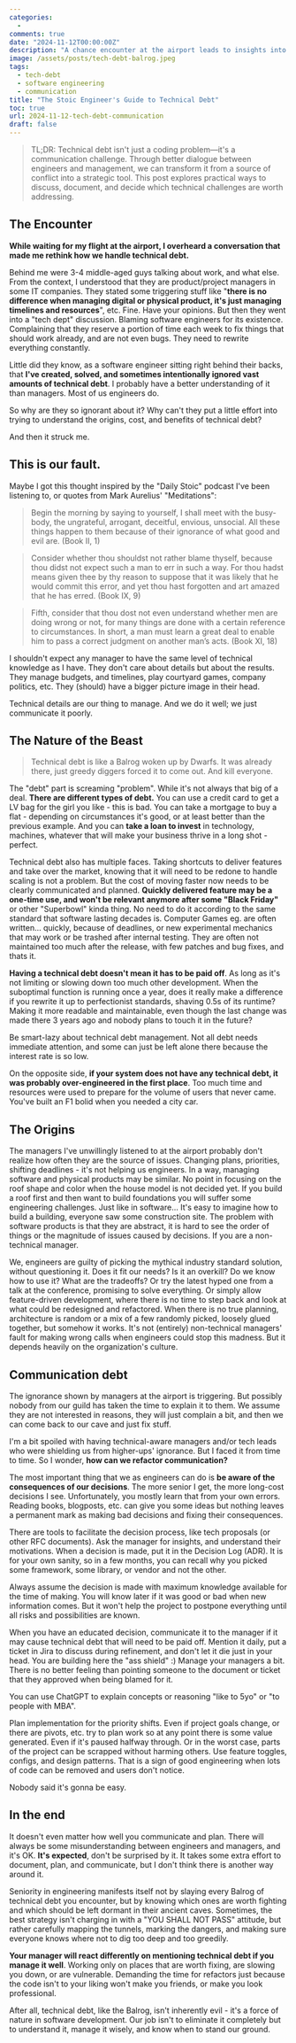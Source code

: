 ```yaml
---
categories:
  -
comments: true
date: "2024-11-12T00:00:00Z"
description: "A chance encounter at the airport leads to insights into the real nature of technical debt in software development. Through the lens of Stoic philosophy and Lord of the Rings metaphors, this post explores how better communication between engineers and management can prevent our own Mines of Moria situations. Practical tips included for both technical leads and managers on how to discuss, document, and decide which technical dragons are worth slaying."
image: /assets/posts/tech-debt-balrog.jpeg
tags:
  - tech-debt
  - software engineering
  - communication
title: "The Stoic Engineer's Guide to Technical Debt"
toc: true
url: 2024-11-12-tech-debt-communication
draft: false
---
```


> TL;DR: Technical debt isn't just a coding problem—it's a communication challenge. Through better dialogue between engineers and management, we can transform it from a source of conflict into a strategic tool. This post explores practical ways to discuss, document, and decide which technical challenges are worth addressing.
> 
## The Encounter

**While waiting for my flight at the airport, I overheard a conversation that made me rethink how we handle technical debt.**

Behind me were 3-4 middle-aged guys talking about work, and what else. From the context, I understood that they are product/project managers in some IT companies. They stated some triggering stuff like "**there is no difference when managing digital or physical product, it's just managing timelines and resources**", etc. Fine. Have your opinions. But then they went into a "tech dept" discussion. Blaming software engineers for its existence. Complaining that they reserve a portion of time each week to fix things that should work already, and are not even bugs. They need to rewrite everything constantly.

Little did they know, as a software engineer sitting right behind their backs, that **I've created, solved, and sometimes intentionally ignored vast amounts of technical debt**. I probably have a better understanding of it than managers. Most of us engineers do.

So why are they so ignorant about it? Why can't they put a little effort into trying to understand the origins, cost, and benefits of technical debt?

And then it struck me.

## This is our fault.

Maybe I got this thought inspired by the "Daily Stoic" podcast I've been listening to, or quotes from Mark Aurelius' "Meditations":

> Begin the morning by saying to yourself, I shall meet with the busy-body, the ungrateful, arrogant, deceitful, envious, unsocial. All these things happen to them because of their ignorance of what good and evil are. (Book II, 1)

>Consider whether thou shouldst not rather blame thyself, because thou didst not expect such a man to err in such a way. For thou hadst means given thee by thy reason to suppose that it was likely that he would commit this error, and yet thou hast forgotten and art amazed that he has erred. (Book IX, 9)

> Fifth, consider that thou dost not even understand whether men are doing wrong or not, for many things are done with a certain reference to circumstances. In short, a man must learn a great deal to enable him to pass a correct judgment on another man’s acts. (Book XI, 18)

I shouldn't expect any manager to have the same level of technical knowledge as I have. They don't care about details but about the results. They manage budgets, and timelines, play courtyard games, company politics, etc. They (should) have a bigger picture image in their head.

Technical details are our thing to manage. And we do it well; we just communicate it poorly.

## The Nature of the Beast

> Technical debt is like a Balrog woken up by Dwarfs. It was already there, just greedy diggers forced it to come out. And kill everyone.

The "debt" part is screaming "problem". While it's not always that big of a deal.
**There are different types of debt.** You can use a credit card to get a LV bag for the girl you like - this is bad. You can take a mortgage to buy a flat - depending on circumstances it's good, or at least better than the previous example. And you can **take a loan to invest** in technology, machines, whatever that will make your business thrive in a long shot - perfect.

Technical debt also has multiple faces. Taking shortcuts to deliver features and take over the market, knowing that it will need to be redone to handle scaling is not a problem. But the cost of moving faster now needs to be clearly communicated and planned.
**Quickly delivered feature may be a one-time use, and won't be relevant anymore after some "Black Friday"** or other "Superbowl" kinda thing. No need to do it according to the same standard that software lasting decades is.
Computer Games eg. are often written... quickly, because of deadlines, or new experimental mechanics that may work or be trashed after internal testing. They are often not maintained too much after the release, with few patches and bug fixes, and thats it.

**Having a technical debt doesn't mean it has to be paid off**. As long as it's not limiting or slowing down too much other development. When the suboptimal function is running once a year, does it really make a difference if you rewrite it up to perfectionist standards, shaving 0.5s of its runtime? Making it more readable and maintainable, even though the last change was made there 3 years ago and nobody plans to touch it in the future?

Be smart-lazy about technical debt management. Not all debt needs immediate attention, and some can just be left alone there because the interest rate is so low.

On the opposite side, **if your system does not have any technical debt, it was probably over-engineered in the first place**. Too much time and resources were used to prepare for the volume of users that never came. You've built an F1 bolid when you needed a city car.

## The Origins

The managers I've unwillingly listened to at the airport probably don't realize how often they are the source of issues. Changing plans, priorities, shifting deadlines - it's not helping us engineers. In a way, managing software and physical products may be similar. No point in focusing on the roof shape and color when the house model is not decided yet. If you build a roof first and then want to build foundations you will suffer some engineering challenges. Just like in software... It's easy to imagine how to build a building, everyone saw some construction site. The problem with software products is that they are abstract, it is hard to see the order of things or the magnitude of issues caused by decisions. If you are a non-technical manager.

We, engineers are guilty of picking the mythical industry standard solution, without questioning it. Does it fit our needs? Is it an overkill? Do we know how to use it? What are the tradeoffs?
Or try the latest hyped one from a talk at the conference, promising to solve everything.
Or simply allow feature-driven development, where there is no time to step back and look at what could be redesigned and refactored. When there is no true planning, architecture is random or a mix of a few randomly picked, loosely glued together, but somehow it works. It's not (entirely) non-technical managers' fault for making wrong calls when engineers could stop this madness. But it depends heavily on the organization's culture.

## Communication debt

The ignorance shown by managers at the airport is triggering. But possibly nobody from our guild has taken the time to explain it to them. We assume they are not interested in reasons, they will just complain a bit, and then we can come back to our cave and just fix stuff.

I'm a bit spoiled with having technical-aware managers and/or tech leads who were shielding us from higher-ups' ignorance. But I faced it from time to time. So I wonder, **how can we refactor communication?**

The most important thing that we as engineers can do is **be aware of the consequences of our decisions**. The more senior I get, the more long-cost decisions I see. Unfortunately, you mostly learn that from your own errors. Reading books, blogposts, etc. can give you some ideas but nothing leaves a permanent mark as making bad decisions and fixing their consequences.

There are tools to facilitate the decision process, like tech proposals (or other RFC documents). Ask the manager for insights, and understand their motivations. When a decision is made, put it in the Decision Log (ADR). It is for your own sanity, so in a few months, you can recall why you picked some framework, some library, or vendor and not the other.

Always assume the decision is made with maximum knowledge available for the time of making. You will know later if it was good or bad when new information comes. But it won't help the project to postpone everything until all risks and possibilities are known.

When you have an educated decision, communicate it to the manager if it may cause technical debt that will need to be paid off. Mention it daily, put a ticket in Jira to discuss during refinement, and don't let it die just in your head. You are building here the "ass shield" :) Manage your managers a bit.
There is no better feeling than pointing someone to the document or ticket that they approved when being blamed for it.

You can use ChatGPT to explain concepts or reasoning "like to 5yo" or "to people with MBA".

Plan implementation for the priority shifts. Even if project goals change, or there are pivots, etc. try to plan work so at any point there is some value generated. Even if it's paused halfway through. Or in the worst case, parts of the project can be scrapped without harming others. Use feature toggles, configs, and design patterns. That is a sign of good engineering when lots of code can be removed and users don't notice.

Nobody said it's gonna be easy.

## In the end

It doesn't even matter how well you communicate and plan. There will always be some misunderstanding between engineers and managers, and it's OK. **It's expected**, don't be surprised by it. It takes some extra effort to document, plan, and communicate, but I don't think there is another way around it.

Seniority in engineering manifests itself not by slaying every Balrog of technical debt you encounter, but by knowing which ones are worth fighting and which should be left dormant in their ancient caves. Sometimes, the best strategy isn't charging in with a "YOU SHALL NOT PASS" attitude, but rather carefully mapping the tunnels, marking the dangers, and making sure everyone knows where not to dig too deep and too greedily.

**Your manager will react differently on mentioning technical debt if you manage it well**. Working only on places that are worth fixing, are slowing you down, or are vulnerable. Demanding the time for refactors just because the code isn't to your liking won't make you friends, or make you look professional.

After all, technical debt, like the Balrog, isn't inherently evil - it's a force of nature in software development. Our job isn't to eliminate it completely but to understand it, manage it wisely, and know when to stand our ground.